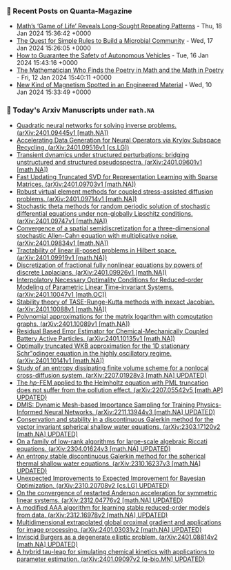 ### 📝 Recent Posts on Quanta-Magazine
<!-- quanta starts -->
* <a href="https://www.quantamagazine.org/maths-game-of-life-reveals-long-sought-repeating-patterns-20240118/">Math’s ‘Game of Life’ Reveals Long-Sought Repeating Patterns</a> - Thu, 18 Jan 2024 15:36:42 +0000
* <a href="https://www.quantamagazine.org/the-quest-for-simple-rules-to-build-a-microbial-community-20240117/">The Quest for Simple Rules to Build a Microbial Community</a> - Wed, 17 Jan 2024 15:26:05 +0000
* <a href="https://www.quantamagazine.org/how-to-guarantee-the-safety-of-autonomous-vehicles-20240116/">How to Guarantee the Safety of Autonomous Vehicles</a> - Tue, 16 Jan 2024 15:43:16 +0000
* <a href="https://www.quantamagazine.org/the-theorist-who-sees-math-in-art-music-and-writing-20240112/">The Mathematician Who Finds the Poetry in Math and the Math in Poetry</a> - Fri, 12 Jan 2024 15:40:11 +0000
* <a href="https://www.quantamagazine.org/new-kind-of-magnetism-spotted-in-an-engineered-material-20240110/">New Kind of Magnetism Spotted in an Engineered Material</a> - Wed, 10 Jan 2024 15:33:49 +0000
<!-- quanta ends -->
### 📝 Today's Arxiv Manuscripts under ``math.NA``
<!-- arxiv-math-na starts -->
* <a href="http://arxiv.org/abs/2401.09445">Quadratic neural networks for solving inverse problems. (arXiv:2401.09445v1 [math.NA])</a>
* <a href="http://arxiv.org/abs/2401.09516">Accelerating Data Generation for Neural Operators via Krylov Subspace Recycling. (arXiv:2401.09516v1 [cs.LG])</a>
* <a href="http://arxiv.org/abs/2401.09601">Transient dynamics under structured perturbations: bridging unstructured and structured pseudospectra. (arXiv:2401.09601v1 [math.NA])</a>
* <a href="http://arxiv.org/abs/2401.09703">Fast Updating Truncated SVD for Representation Learning with Sparse Matrices. (arXiv:2401.09703v1 [math.NA])</a>
* <a href="http://arxiv.org/abs/2401.09714">Robust virtual element methods for coupled stress-assisted diffusion problems. (arXiv:2401.09714v1 [math.NA])</a>
* <a href="http://arxiv.org/abs/2401.09747">Stochastic theta methods for random periodic solution of stochastic differential equations under non-globally Lipschitz conditions. (arXiv:2401.09747v1 [math.NA])</a>
* <a href="http://arxiv.org/abs/2401.09834">Convergence of a spatial semidiscretization for a three-dimensional stochastic Allen-Cahn equation with multiplicative noise. (arXiv:2401.09834v1 [math.NA])</a>
* <a href="http://arxiv.org/abs/2401.09919">Tractability of linear ill-posed problems in Hilbert space. (arXiv:2401.09919v1 [math.NA])</a>
* <a href="http://arxiv.org/abs/2401.09926">Discretization of fractional fully nonlinear equations by powers of discrete Laplacians. (arXiv:2401.09926v1 [math.NA])</a>
* <a href="http://arxiv.org/abs/2401.10047">Interpolatory Necessary Optimality Conditions for Reduced-order Modeling of Parametric Linear Time-invariant Systems. (arXiv:2401.10047v1 [math.OC])</a>
* <a href="http://arxiv.org/abs/2401.10088">Stability theory of TASE-Runge-Kutta methods with inexact Jacobian. (arXiv:2401.10088v1 [math.NA])</a>
* <a href="http://arxiv.org/abs/2401.10089">Polynomial approximations for the matrix logarithm with computation graphs. (arXiv:2401.10089v1 [math.NA])</a>
* <a href="http://arxiv.org/abs/2401.10135">Residual Based Error Estimator for Chemical-Mechanically Coupled Battery Active Particles. (arXiv:2401.10135v1 [math.NA])</a>
* <a href="http://arxiv.org/abs/2401.10141">Optimally truncated WKB approximation for the 1D stationary Schr"odinger equation in the highly oscillatory regime. (arXiv:2401.10141v1 [math.NA])</a>
* <a href="http://arxiv.org/abs/2207.01928">Study of an entropy dissipating finite volume scheme for a nonlocal cross-diffusion system. (arXiv:2207.01928v3 [math.NA] UPDATED)</a>
* <a href="http://arxiv.org/abs/2207.05542">The $hp$-FEM applied to the Helmholtz equation with PML truncation does not suffer from the pollution effect. (arXiv:2207.05542v5 [math.AP] UPDATED)</a>
* <a href="http://arxiv.org/abs/2211.13944">DMIS: Dynamic Mesh-based Importance Sampling for Training Physics-Informed Neural Networks. (arXiv:2211.13944v3 [math.NA] UPDATED)</a>
* <a href="http://arxiv.org/abs/2303.17120">Conservation and stability in a discontinuous Galerkin method for the vector invariant spherical shallow water equations. (arXiv:2303.17120v2 [math.NA] UPDATED)</a>
* <a href="http://arxiv.org/abs/2304.01624">On a family of low-rank algorithms for large-scale algebraic Riccati equations. (arXiv:2304.01624v3 [math.NA] UPDATED)</a>
* <a href="http://arxiv.org/abs/2310.16237">An entropy stable discontinuous Galerkin method for the spherical thermal shallow water equations. (arXiv:2310.16237v3 [math.NA] UPDATED)</a>
* <a href="http://arxiv.org/abs/2310.20708">Unexpected Improvements to Expected Improvement for Bayesian Optimization. (arXiv:2310.20708v2 [cs.LG] UPDATED)</a>
* <a href="http://arxiv.org/abs/2312.04776">On the convergence of restarted Anderson acceleration for symmetric linear systems. (arXiv:2312.04776v2 [math.NA] UPDATED)</a>
* <a href="http://arxiv.org/abs/2312.16978">A modified AAA algorithm for learning stable reduced-order models from data. (arXiv:2312.16978v2 [math.NA] UPDATED)</a>
* <a href="http://arxiv.org/abs/2401.03031">Multidimensional extrapolated global proximal gradient and applications for image processing. (arXiv:2401.03031v2 [math.NA] UPDATED)</a>
* <a href="http://arxiv.org/abs/2401.08814">Inviscid Burgers as a degenerate elliptic problem. (arXiv:2401.08814v2 [math.NA] UPDATED)</a>
* <a href="http://arxiv.org/abs/2401.09097">A hybrid tau-leap for simulating chemical kinetics with applications to parameter estimation. (arXiv:2401.09097v2 [q-bio.MN] UPDATED)</a>
<!-- arxiv-math-na ends -->
